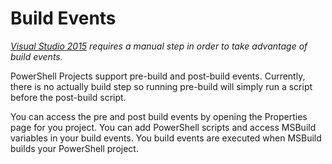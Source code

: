 # Build Events

[_Visual Studio 2015_](https://poshtools.com/docs/poshtools-docs/enabling-msbuild-support-visual-studio-2015-powershell-projects/) _requires a manual step in order to take advantage of build events._&#x20;

PowerShell Projects support pre-build and post-build events. Currently, there is no actually build step so running pre-build will simply run a script before the post-build script.

You can access the pre and post build events by opening the Properties page for you project. You can add PowerShell scripts and access MSBuild variables in your build events. You build events are executed when MSBuild builds your PowerShell project.
